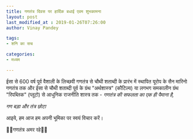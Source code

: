 ```yaml
---
title: गणतंत्र दिवस पर हार्दिक बधाई एवम शुभकामना
layout: post
last_modified_at : 2019-01-26T07:26:00
author: Vinay Pandey

tags:
- शनि का सच

categories:
- मध्यम

---
```


ईसा से 600 वर्ष पूर्व वैशाली के लिच्छवी गणतंत्र से चौथी शताब्दी के प्रारंभ में स्थापित यूरोप के सैन मारिनो गणतंत्र तक और ईसा से चौथी शताब्दी पूर्व के ग्रंथ "अर्थशास्त्र" (कौटिल्य) या लगभग समकालीन ग्रंथ "रिपब्लिक" (प्लूटो) से आधुनिक राजनीति शास्त्र तक -
 *गणतंत्र की सफलता का एक ही पैमाना है,* 

*गण बड़ा और तंत्र छोटा*

आइये, हम आज हम अपनी भूमिका पर स्वयं विचार करें।

🙏🌷गणतंत्र अमर रहे🌷🙏
